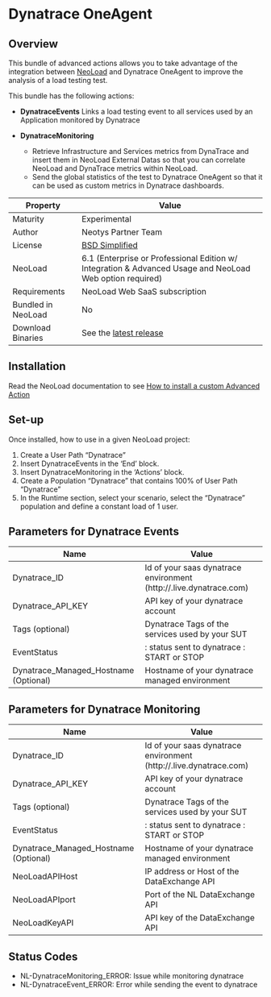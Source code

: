 # Dynatrace OneAgent	

## Overview

This bundle of advanced actions allows you to take advantage of the integration between [NeoLoad](https://www.neotys.com/neoload/overview) and Dynatrace OneAgent to improve the analysis of a load testing test.

This bundle has the following actions:  

* **DynatraceEvents**
  Links a load testing event to all services used by an Application monitored by Dynatrace  
  
* **DynatraceMonitoring**   
    * Retrieve Infrastructure and Services metrics from DynaTrace and insert them in NeoLoad External Datas so that
      you can correlate NeoLoad and DynaTrace metrics within NeoLoad.
    * Send the global statistics of the test to Dynatrace OneAgent so that it can be used as custom metrics 
      in Dynatrace dashboards.
      
     
| Property | Value |
| -----| -------------- |
| Maturity | Experimental |
| Author   | Neotys Partner Team |
| License  | [BSD Simplified](https://www.neotys.com/documents/legal/bsd-neotys.txt) |
| NeoLoad  | 6.1 (Enterprise or Professional Edition w/ Integration & Advanced Usage and NeoLoad Web option required)|
| Requirements | NeoLoad Web SaaS subscription |
| Bundled in NeoLoad | No
| Download Binaries | See the [latest release](https://github.com/Neotys-Labs/Dynatrace/releases/latest)

## Installation

Read the NeoLoad documentation to see [How to install a custom Advanced Action](https://www.neotys.com/documents/doc/neoload/latest/en/html/#25928.htm)

## Set-up

Once installed, how to use in a given NeoLoad project:

1. Create a User Path “Dynatrace”
1. Insert DynatraceEvents in the ‘End’ block.
1. Insert DynatraceMonitoring in the ‘Actions’ block.
1. Create a Population “Dynatrace” that contains 100% of User Path “Dynatrace”
1. In the Runtime section, select your scenario, select the “Dynatrace” population and define a constant load of 1 user.

## Parameters for Dynatrace Events

| Name             | Value |
| -----            | ----- |
| Dynatrace_ID     |  Id of your saas dynatrace environment (http://<id>.live.dynatrace.com) |
| Dynatrace_API_KEY| API key of your dynatrace account |
| Tags (optional)  | Dynatrace Tags of the services used by your SUT |
| EventStatus      |: status sent to dynatrace : START or STOP |
| Dynatrace_Managed_Hostname (Optional) | Hostname of your dynatrace managed environment |

## Parameters for Dynatrace Monitoring

| Name             | Value |
| -----            | ----- |
| Dynatrace_ID     |  Id of your saas dynatrace environment (http://<id>.live.dynatrace.com) |
| Dynatrace_API_KEY| API key of your dynatrace account |
| Tags (optional)  | Dynatrace Tags of the services used by your SUT |
| EventStatus      |: status sent to dynatrace : START or STOP |
| Dynatrace_Managed_Hostname (Optional) | Hostname of your dynatrace managed environment |
| NeoLoadAPIHost   | IP address or Host of the DataExchange API |
| NeoLoadAPIport   | Port of the NL DataExchange API   |
| NeoLoadKeyAPI    | API key of the DataExchange API   |
  
## Status Codes

* NL-DynatraceMonitoring_ERROR: Issue while monitoring dynatrace  
* NL-DynatraceEvent_ERROR: Error while sending the event to dynatrace  


